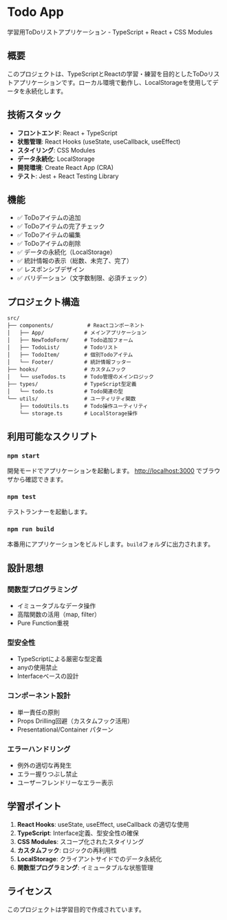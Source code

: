 # Todo App

学習用ToDoリストアプリケーション - TypeScript + React + CSS Modules

## 概要

このプロジェクトは、TypeScriptとReactの学習・練習を目的としたToDoリストアプリケーションです。ローカル環境で動作し、LocalStorageを使用してデータを永続化します。

## 技術スタック

- **フロントエンド**: React + TypeScript
- **状態管理**: React Hooks (useState, useCallback, useEffect)
- **スタイリング**: CSS Modules
- **データ永続化**: LocalStorage
- **開発環境**: Create React App (CRA)
- **テスト**: Jest + React Testing Library

## 機能

- ✅ ToDoアイテムの追加
- ✅ ToDoアイテムの完了チェック
- ✅ ToDoアイテムの編集
- ✅ ToDoアイテムの削除
- ✅ データの永続化（LocalStorage）
- ✅ 統計情報の表示（総数、未完了、完了）
- ✅ レスポンシブデザイン
- ✅ バリデーション（文字数制限、必須チェック）

## プロジェクト構造

```
src/
├── components/           # Reactコンポーネント
│   ├── App/             # メインアプリケーション
│   ├── NewTodoForm/     # Todo追加フォーム
│   ├── TodoList/        # Todoリスト
│   ├── TodoItem/        # 個別Todoアイテム
│   └── Footer/          # 統計情報フッター
├── hooks/               # カスタムフック
│   └── useTodos.ts      # Todo管理のメインロジック
├── types/               # TypeScript型定義
│   └── todo.ts          # Todo関連の型
└── utils/               # ユーティリティ関数
    ├── todoUtils.ts     # Todo操作ユーティリティ
    └── storage.ts       # LocalStorage操作
```

## 利用可能なスクリプト

### `npm start`

開発モードでアプリケーションを起動します。
[http://localhost:3000](http://localhost:3000) でブラウザから確認できます。

### `npm test`

テストランナーを起動します。

### `npm run build`

本番用にアプリケーションをビルドします。`build`フォルダに出力されます。

## 設計思想

### 関数型プログラミング
- イミュータブルなデータ操作
- 高階関数の活用（map, filter）
- Pure Function重視

### 型安全性
- TypeScriptによる厳密な型定義
- anyの使用禁止
- Interfaceベースの設計

### コンポーネント設計
- 単一責任の原則
- Props Drilling回避（カスタムフック活用）
- Presentational/Container パターン

### エラーハンドリング
- 例外の適切な再発生
- エラー握りつぶし禁止
- ユーザーフレンドリーなエラー表示

## 学習ポイント

1. **React Hooks**: useState, useEffect, useCallback の適切な使用
2. **TypeScript**: Interface定義、型安全性の確保
3. **CSS Modules**: スコープ化されたスタイリング
4. **カスタムフック**: ロジックの再利用性
5. **LocalStorage**: クライアントサイドでのデータ永続化
6. **関数型プログラミング**: イミュータブルな状態管理

## ライセンス

このプロジェクトは学習目的で作成されています。
